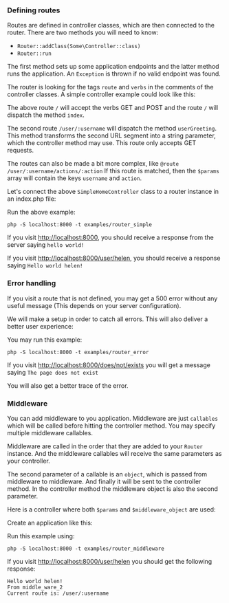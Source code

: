 ### Defining routes

Routes are defined in controller classes, which are then connected to the router.
There are two methods you will need to know: 

* `Router::addClass(Some\Controller::class)`
* `Router::run`

The first method sets up some application endpoints and the latter method runs the application. An 
`Exception` is thrown if no valid endpoint was found. 

The router is looking for the tags `route` and `verbs` in the comments 
of the controller classes. A simple controller example could look like this:

<!-- include: src/SimpleHomeController.php -->

The above route `/` will accept the verbs GET and POST and the route `/`
will dispatch the method `index`.

The second route `/user/:username` will dispatch the method `userGreeting`. 
This method transforms the second URL segment into a string parameter, 
which the controller method may use. This route only accepts GET requests.  

The routes can also be made a bit more complex, like `@route /user/:username/actions/:action`
If this route is matched, then the `$params` array will contain the keys `username` and `action`.

Let's connect the above `SimpleHomeController` class to a router instance in an index.php file: 

<!-- include: examples/router_simple/index.php -->

Run the above example:

    php -S localhost:8000 -t examples/router_simple

If you visit [http://localhost:8000](http://localhost:8000),
you should receive a response from the server saying `hello world!`

If you visit [http://localhost:8000/user/helen](http://localhost:8000/user/helen),
you should receive a response saying `Hello world helen!`

### Error handling

If you visit a route that is not defined, you may get a 500 error without any useful message
(This depends on your server configuration). 

We will make a setup in order to catch all errors. This will also 
deliver a better user experience:

<!-- include: examples/router_error/index.php -->

You may run this example:

    php -S localhost:8000 -t examples/router_error

If you visit [http://localhost:8000/does/not/exists](http://localhost:8000/does/not/exists) 
you will get a message saying `The page does not exist`

You will also get a better trace of the error. 

### Middleware

You can add middleware to you application. Middleware are just `callables` 
which will be called before hitting the controller method. 
You may specify multiple middleware callables. 

Middleware are called in the order that they are added to your `Router` instance. 
And the middleware callables will receive the same parameters as your controller.

The second parameter of a callable is an `object`, which is passed from middleware to middleware.
And finally it will be sent to the controller method. In the controller method 
the middleware object is also the second parameter.

Here is a controller where both `$params` and `$middleware_object` are used: 

<!-- include: src/HomeController.php -->

Create an application like this: 

<!-- include: examples/router_middleware/index.php -->

Run this example using:

    php -S localhost:8000 -t examples/router_middleware

If you visit [http://localhost:8000/user/helen](http://localhost:8000/user/helen)
you should get the following response: 

    Hello world helen!
    From middle_ware_2
    Current route is: /user/:username